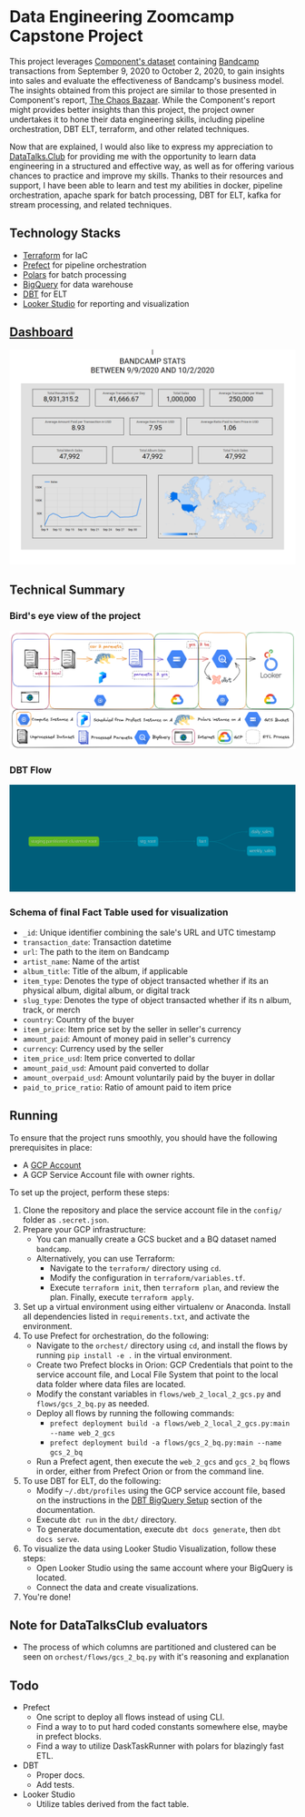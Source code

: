 # Data Engineering Zoomcamp Capstone Project 
This project leverages [Component's dataset](https://components.one/datasets/bandcamp-sales) containing [Bandcamp](https://bandcamp.com/) transactions from September 9, 2020 to October 2, 2020, to gain insights into sales and evaluate the effectiveness of Bandcamp's business model. The insights obtained from this project are similar to those presented in Component's report, [The Chaos Bazaar](https://components.one/posts/bandcamp-the-chaos-bazaar). While the Component's report might provides better insights than this project, the project owner undertakes it to hone their data engineering skills, including pipeline orchestration, DBT ELT, terraform, and other related techniques.

Now that are explained, I would also like to express my appreciation to [DataTalks.Club](datatalks.club) for providing me with the opportunity to learn data engineering in a structured and effective way, as well as for offering various chances to practice and improve my skills. Thanks to their resources and support, I have been able to learn and test my abilities in docker, pipeline orchestration, apache spark for batch processing, DBT for ELT, kafka for stream processing, and related techniques.

## Technology Stacks
- [Terraform](https://www.terraform.io/) for IaC
- [Prefect](https://www.prefect.io/) for pipeline orchestration
- [Polars](https://www.pola.rs/) for batch processing
- [BigQuery](https://cloud.google.com/bigquery) for data warehouse  
- [DBT](https://www.getdbt.com/) for ELT
- [Looker Studio](https://lookerstudio.google.com/navigation/reporting) for reporting and visualization

## [Dashboard](https://lookerstudio.google.com/reporting/e1170d06-3785-4092-ae2d-483773b95acc)
![Dashboard](docs/dashboard.png)

## Technical Summary
### Bird's eye view of the project
![All Flow](docs/all_flow.png)

### DBT Flow
![DBT Flow](docs/dbt_flow.png)

### Schema of final Fact Table used for visualization
- `_id`: Unique identifier combining the sale's URL and UTC timestamp
- `transaction_date`: Transaction datetime
- `url`: The path to the item on Bandcamp
- `artist_name`: Name of the artist
- `album_title`: Title of the album, if applicable
- `item_type`: Denotes the type of object transacted whether if its an physical album, digital album, or digital track
- `slug_type`: Denotes the type of object transacted whether if its n album, track, or merch
- `country`: Country of the buyer
- `item_price`: Item price set by the seller in seller's currency
- `amount_paid`: Amount of money paid in seller's currency
- `currency`: Currency used by the seller
- `item_price_usd`: Item price converted to dollar
- `amount_paid_usd`: Amount paid converted to dollar
- `amount_overpaid_usd`: Amount voluntarily paid by the buyer in dollar
- `paid_to_price_ratio`: Ratio of amount paid to item price

## Running
To ensure that the project runs smoothly, you should have the following prerequisites in place:
- A [GCP Account](https://cloud.google.com/)
- A GCP Service Account file with owner rights.

To set up the project, perform these steps:
1. Clone the repository and place the service account file in the `config/` folder as `.secret.json`.
2. Prepare your GCP infrastructure:
   - You can manually create a GCS bucket and a BQ dataset named `bandcamp`.
   - Alternatively, you can use Terraform:
      - Navigate to the `terraform/` directory using `cd`.
      - Modify the configuration in `terraform/variables.tf`.
      - Execute `terraform init`, then `terraform plan`, and review the plan. Finally, execute `terraform apply`.
3. Set up a virtual environment using either virtualenv or Anaconda. Install all dependencies listed in `requirements.txt`, and activate the environment.
4. To use Prefect for orchestration, do the following:
   - Navigate to the `orchest/` directory using `cd`, and install the flows by running `pip install -e .` in the virtual environment.
   - Create two Prefect blocks in Orion: GCP Credentials that point to the service account file, and Local File System that point to the local data folder where data files are located.
   - Modify the constant variables in `flows/web_2_local_2_gcs.py` and `flows/gcs_2_bq.py` as needed.
   - Deploy all flows by running the following commands:
     - `prefect deployment build -a flows/web_2_local_2_gcs.py:main --name web_2_gcs`
     - `prefect deployment build -a flows/gcs_2_bq.py:main --name gcs_2_bq`
   - Run a Prefect agent, then execute the `web_2_gcs` and `gcs_2_bq` flows in order, either from Prefect Orion or from the command line.
5. To use DBT for ELT, do the following:
   - Modify `~/.dbt/profiles` using the GCP service account file, based on the instructions in the [DBT BigQuery Setup](https://docs.getdbt.com/reference/warehouse-setups/bigquery-setup#service-account-file) section of the documentation.
   - Execute `dbt run` in the `dbt/` directory.
   - To generate documentation, execute `dbt docs generate`, then `dbt docs serve`.
6. To visualize the data using Looker Studio Visualization, follow these steps:
   - Open Looker Studio using the same account where your BigQuery is located.
   - Connect the data and create visualizations.
7. You're done!

## Note for DataTalksClub evaluators
- The process of which columns are partitioned and clustered can be seen on `orchest/flows/gcs_2_bq.py` with it's reasoning and explanation

## Todo
- Prefect
   - One script to deploy all flows instead of using CLI.
   - Find a way to to put hard coded constants somewhere else, maybe in prefect blocks.
   - Find a way to utilize DaskTaskRunner with polars for blazingly fast ETL.
- DBT
   - Proper docs.
   - Add tests.
- Looker Studio
   - Utilize tables derived from the fact table.
